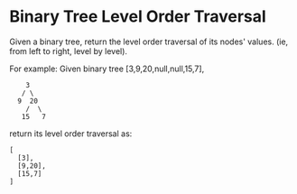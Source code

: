 # Binary Tree Level Order Traversal

Given a binary tree, return the level order traversal of its nodes' values. (ie, from left to right, level by level).

For example:
Given binary tree [3,9,20,null,null,15,7],

``` shell
    3
   / \
  9  20
    /  \
   15   7
```

return its level order traversal as:

``` shell
[
  [3],
  [9,20],
  [15,7]
]
```
